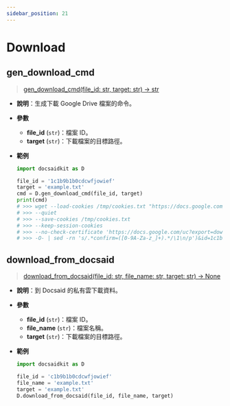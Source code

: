 ```yaml
---
sidebar_position: 21
---
```


# Download

## gen_download_cmd

> [gen_download_cmd(file_id: str, target: str) -> str](https://github.com/DocsaidLab/DocsaidKit/blob/71170598902b6f8e89a969f1ce27ed4fd05b2ff2/docsaidkit/utils/utils.py#L68)

- **說明**：生成下載 Google Drive 檔案的命令。

- **參數**
    - **file_id** (`str`)：檔案 ID。
    - **target** (`str`)：下載檔案的目標路徑。

- **範例**

    ```python
    import docsaidkit as D

    file_id = '1c1b9b1b0cdcwfjowief'
    target = 'example.txt'
    cmd = D.gen_download_cmd(file_id, target)
    print(cmd)
    # >>> wget --load-cookies /tmp/cookies.txt "https://docs.google.com/uc?export=download&confirm=$(wget
    # >>> --quiet
    # >>> --save-cookies /tmp/cookies.txt
    # >>> --keep-session-cookies
    # >>> --no-check-certificate 'https://docs.google.com/uc?export=download&id=1c1b9b1b0cdcwfjowief'
    # >>> -O- | sed -rn 's/.*confirm=([0-9A-Za-z_]+).*/\1\n/p')&id=1c1b9b1b0cdcwfjowief" -O example.txt && rm -rf /tmp/cookies.txt
    ```

## download_from_docsaid

> [download_from_docsaid(file_id: str, file_name: str, target: str) -> None](https://github.com/DocsaidLab/DocsaidKit/blob/71170598902b6f8e89a969f1ce27ed4fd05b2ff2/docsaidkit/utils/utils.py#L79)

- **說明**：到 Docsaid 的私有雲下載資料。

- **參數**
    - **file_id** (`str`)：檔案 ID。
    - **file_name** (`str`)：檔案名稱。
    - **target** (`str`)：下載檔案的目標路徑。

- **範例**

    ```python
    import docsaidkit as D

    file_id = 'c1b9b1b0cdcwfjowief'
    file_name = 'example.txt'
    target = 'example.txt'
    D.download_from_docsaid(file_id, file_name, target)
    ```

